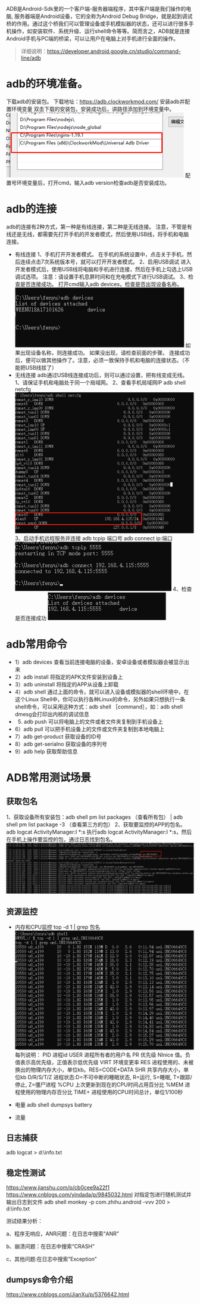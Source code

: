 ADB是Android-Sdk里的一个客户端-服务器端程序，其中客户端是我们操作的电脑, 服务器端是Android设备，它的全称为Android Debug Bridge，就是起到调试桥的作用。通过这个桥我们可以管理设备或手机模拟器的状态，还可以进行很多手机操作，如安装软件、系统升级、运行shell命令等等。简而言之，ADB就是连接Android手机与PC端的桥梁，可以让用户在电脑上对手机进行全面的操作。
>详细说明：https://developer.android.google.cn/studio/command-line/adb
# adb的环境准备。
下载adb的安装包。
下载地址：https://adb.clockworkmod.com/
安装adb并配置环境变量
双击下载的安装包，安装成功后，讲路径添加到环境变量中。
![](images/2020-07-27-10-55-25.png)
配置号环境变量后，打开cmd，输入adb version检查adb是否安装成功。
# adb的连接
adb的连接有2种方式，第一种是有线连接，第二种是无线连接。
注意，不管是有线还是无线，都需要先打开手机的开发者模式，然后使用USB线，将手机和电脑连接。
- 有线连接
1、手机打开开发者模式。
在手机的系统设置中，点击关于手机，然后连续点击7次系统版本号，就可以打开开发者模式。
2、启用USB调试
进入开发者模式后，使用USB线将电脑和手机进行连接，然后在手机上勾选上USB调试选项。
注意：请设置手机息屏时间和在充电模式下进行USB调试。
3、检查是否连接成功。
打开cmd输入adb devices，检查是否出现设备名称。
![](images/2020-07-27-10-57-31.png)
如果出现设备名称，则连接成功。
如果没出现，请检查前面的步骤。
连接成功后，便可以做其他操作了。注意，必须一致保持手机和电脑的连接状态。（不能把USB线拔了）
- 无线连接
adb通过USB线连接成功后，则可以通过设置，把有线变成无线。
1、请保证手机和电脑处于同一个局域网。
2、查看手机局域网IP  adb shell netcfg
![](images/2020-07-27-11-02-37.png)
3、启动手机远程服务并连接
adb tcpip 端口号
adb connect ip:端口
![](images/2020-07-27-11-04-51.png)
4、检查是否连接成功
![](images/2020-07-27-11-06-25.png)

# adb常用命令
- 1）adb devices 查看当前连接电脑的设备，安卓设备或者模拟器会被显示出来
- 2）adb install 将指定的APK文件安装到设备上
- 3）adb uninstall 将指定的APP从设备上卸载
- 4）adb shell 通过上面的命令，就可以进入设备或模拟器的shell环境中，在这个Linux Shell中，你可以执行各种Linux的命令，另外如果只想执行一条shell命令，可以采用这种方式：adb shell ［command］，如：adb shell dmesg会打印出内核的调试信息
- 5) adb push 可以将电脑上的文件或者文件夹复制到手机设备上
- 6）adb pull 可以把手机设备上的文件或文件夹复制到本地电脑上
- 7）adb get-product 获取设备的ID号
- 8）adb get-serialno 获取设备的序列号
- 9）adb help 获取帮助信息


# ADB常用测试场景
## 获取包名
1、获取设备所有安装包：adb shell pm list packages （查看所有包）  | adb shell pm list package -3 （查看第三方的包）
2、获取要监控的APP的包名。adb logcat ActivityManager:I *:s
执行adb logcat ActivityManager:I *:s，然后在手机上操作要监控的包，通过日志找到包名。
![](images/2020-07-27-11-38-20.png)

## 资源监控
- 内存和CPU监控
top -d 1 | grep 包名
![](images/2020-07-27-12-06-45.png)
每列说明：
PID 进程id
USER 进程所有者的用户名
PR 优先级
NInice 值。负值表示高优先级，正值表示低优先级
VIRT 环境变更率
RES 进程使用的、未被换出的物理内存大小，单位kb。RES=CODE+DATA
SHR 共享内存大小，单位kb
D/R/S/T/Z 进程状态:D=不可中断的睡眠状态, R=运行, S=睡眠, T=跟踪/停止, Z=僵尸进程
%CPU 上次更新到现在的CPU时间占用百分比
%MEM 进程使用的物理内存百分比
TIME+ 进程使用的CPU时间总计，单位1/100秒



- 电量
adb shell dumpsys battery
- 流量

## 日志捕获
adb logcat > d:\info.txt
## 稳定性测试
https://www.jianshu.com/p/cb0cee9a22f1
https://www.cnblogs.com/yindada/p/9845032.html
对指定包进行随机测试并输出日志到文件
adb shell monkey -p com.zhihu.android  -vvv 200 > d:\info.txt

测试结果分析：

a、程序无响应，ANR问题：在日志中搜索“ANR”

b、崩溃问题：在日志中搜索“CRASH”

c、其他问题:在日志中搜索”Exception”

## dumpsys命令介绍
https://www.cnblogs.com/JianXu/p/5376642.html